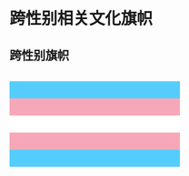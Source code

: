 # 跨性别相关文化旗帜

## 跨性别旗帜

<svg width="300" height="180" xmlns="http://www.w3.org/2000/svg" viewBox="0 0 6 3">
  <rect width="6" height="0.6" fill="#55CDFC"/>
  <rect y="0.6" width="6" height="0.6" fill="#F7A8B8"/>
  <rect y="1.2" width="6" height="0.6" fill="#fff"/>
  <rect y="1.8" width="6" height="0.6" fill="#F7A8B8"/>
  <rect y="2.4" width="6" height="0.6" fill="#55CDFC"/>
</svg>
